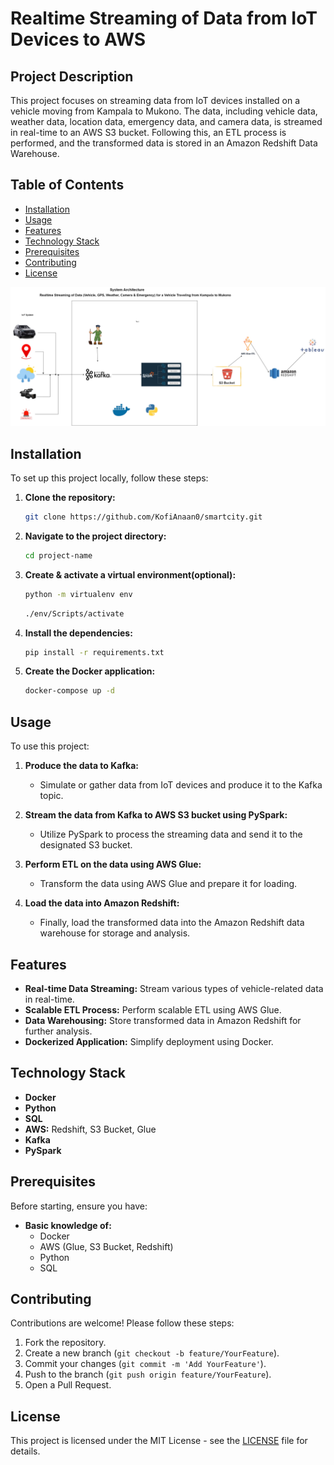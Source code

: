 # Realtime Streaming of Data from IoT Devices to AWS

## Project Description

This project focuses on streaming data from IoT devices installed on a vehicle moving from Kampala to Mukono. The data, including vehicle data, weather data, location data, emergency data, and camera data, is streamed in real-time to an AWS S3 bucket. Following this, an ETL process is performed, and the transformed data is stored in an Amazon Redshift Data Warehouse.

## Table of Contents

- [Installation](#installation)
- [Usage](#usage)
- [Features](#features)
- [Technology Stack](#technology-stack)
- [Prerequisites](#prerequisites)
- [Contributing](#contributing)
- [License](#license)

![Project Overview](overview.png)

## Installation

To set up this project locally, follow these steps:

1. **Clone the repository:**

   ```bash
   git clone https://github.com/KofiAnaan0/smartcity.git
   ```

2. **Navigate to the project directory:**

   ```bash
   cd project-name
   ```

3. **Create & activate a virtual environment(optional):**

   ```bash
   python -m virtualenv env
   ```

   ```bash
   ./env/Scripts/activate
   ```

4. **Install the dependencies:**

   ```bash
   pip install -r requirements.txt
   ```

5. **Create the Docker application:**
   ```bash
   docker-compose up -d
   ```

## Usage

To use this project:

1. **Produce the data to Kafka:**

   - Simulate or gather data from IoT devices and produce it to the Kafka topic.

2. **Stream the data from Kafka to AWS S3 bucket using PySpark:**

   - Utilize PySpark to process the streaming data and send it to the designated S3 bucket.

3. **Perform ETL on the data using AWS Glue:**

   - Transform the data using AWS Glue and prepare it for loading.

4. **Load the data into Amazon Redshift:**
   - Finally, load the transformed data into the Amazon Redshift data warehouse for storage and analysis.

## Features

- **Real-time Data Streaming:** Stream various types of vehicle-related data in real-time.
- **Scalable ETL Process:** Perform scalable ETL using AWS Glue.
- **Data Warehousing:** Store transformed data in Amazon Redshift for further analysis.
- **Dockerized Application:** Simplify deployment using Docker.

## Technology Stack

- **Docker**
- **Python**
- **SQL**
- **AWS:** Redshift, S3 Bucket, Glue
- **Kafka**
- **PySpark**

## Prerequisites

Before starting, ensure you have:

- **Basic knowledge of:**
  - Docker
  - AWS (Glue, S3 Bucket, Redshift)
  - Python
  - SQL

## Contributing

Contributions are welcome! Please follow these steps:

1. Fork the repository.
2. Create a new branch (`git checkout -b feature/YourFeature`).
3. Commit your changes (`git commit -m 'Add YourFeature'`).
4. Push to the branch (`git push origin feature/YourFeature`).
5. Open a Pull Request.

## License

This project is licensed under the MIT License - see the [LICENSE](LICENSE) file for details.
